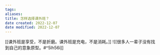 ```yaml
---
tags: 
aliases: 
title: 怎样选择课外班？
date created: 2022-12-07
date modified: 2022-12-07
---
```


[[课外班是享受，不是折磨。课外班是充电，不是消耗。]]
![[很多人一辈子没有找到自己的意象原型。#^5lh56i]]